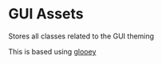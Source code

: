 # GUI Assets

Stores all classes related to the GUI theming

This is based using [glooey](https://github.com/kxgames/glooey)